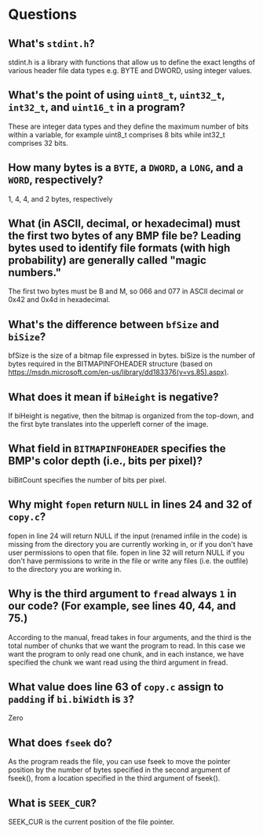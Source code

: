 # Questions

## What's `stdint.h`?
stdint.h is a library with functions that allow us to define the exact lengths of various header file data types e.g. BYTE and DWORD, using integer values. 

## What's the point of using `uint8_t`, `uint32_t`, `int32_t`, and `uint16_t` in a program?
These are integer data types and they define the maximum number of bits within a variable, for example uint8_t comprises 8 bits while int32_t comprises 32 bits.

## How many bytes is a `BYTE`, a `DWORD`, a `LONG`, and a `WORD`, respectively?
1, 4, 4, and 2 bytes, respectively

## What (in ASCII, decimal, or hexadecimal) must the first two bytes of any BMP file be? Leading bytes used to identify file formats (with high probability) are generally called "magic numbers."
The first two bytes must be B and M, so 066 and 077 in ASCII decimal or 0x42 and 0x4d in hexadecimal.

## What's the difference between `bfSize` and `biSize`?
bfSize is the size of a bitmap file expressed in bytes. biSize is the number of bytes required in the BITMAPINFOHEADER structure (based on https://msdn.microsoft.com/en-us/library/dd183376(v=vs.85).aspx).

## What does it mean if `biHeight` is negative?
If biHeight is negative, then the bitmap is organized from the top-down, and the first byte translates into the upperleft corner of the image.

## What field in `BITMAPINFOHEADER` specifies the BMP's color depth (i.e., bits per pixel)?
biBitCount specifies the number of bits per pixel.

## Why might `fopen` return `NULL` in lines 24 and 32 of `copy.c`?
fopen in line 24 will return NULL if the input (renamed infile in the code) is missing from the directory you are currently working in, or if you don't have user permissions to open that file. fopen in line 32 will return NULL if you don't have permissions to  write in the file or write any files (i.e. the outfile) to the directory you are working in.

## Why is the third argument to `fread` always `1` in our code? (For example, see lines 40, 44, and 75.)
According to the manual, fread takes in four arguments, and the third is the total number of chunks that we want the program to read. In this case we want the program to only read one chunk, and in each instance, we have specified the chunk we want read using the third argument in fread.

## What value does line 63 of `copy.c` assign to `padding` if `bi.biWidth` is `3`?
Zero

## What does `fseek` do?
As the program reads the file, you can use fseek to move the pointer position by the number of bytes specified in the second argument of fseek(), from a location specified in the third argument of fseek().

## What is `SEEK_CUR`?
SEEK_CUR is the current position of the file pointer.
